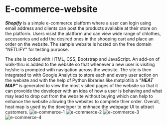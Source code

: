 # E-commerce-website

***Shopify*** is a simple e-commerce platform where a user can login using email address and clients can post the products available at their store on the platform.
Users visist the platform and can view wide range of chlothes, accessories and add the desired ones in the shooping cart and place an order on the website. The sample website is hosted on the free domain "NETLIFY" for testing purpose.

The site is coded with HTML, CSS, Bootstrap and JavaScript. An add-on of walk-thru is added to the website so that whenever a new user is visiting he/she is prompted with navigation across the website. 
The site is then integrated to with Google Analytics to store each and every user action on the webiste and with the help of Python libraries like matplotlib a ***"HEAT MAP"*** is generated to view the most visited pages of the website so that it can provoide the developer with an idea of how a user is behaving and what may lead to drop out from the website without buying which can help to enhance the website allowing the websites to complete thier order. Overall, heat map is used by the developer to enhnace the webpage UI to attract customers.
![e-commerce-1](https://user-images.githubusercontent.com/48100680/222632112-adf17267-7bff-458c-b896-cdf3e92aab09.jpg)
![e-commerce-2](https://user-images.githubusercontent.com/48100680/222632115-d47948bc-6172-46cd-8df3-4e342ef2019d.jpg)
![e-commerce-3](https://user-images.githubusercontent.com/48100680/222632124-a844901a-a4ea-4181-b304-5fa73a35a45c.jpg)
![e-commerce-4](https://user-images.githubusercontent.com/48100680/222632126-8ec114ea-61d1-4b94-8d27-4a7ef08a7ac3.jpg)
